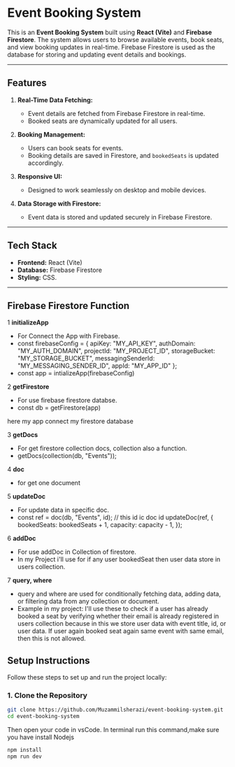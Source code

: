# Event Booking System

This is an **Event Booking System** built using **React (Vite)** and **Firebase Firestore**. The system allows users to browse available events, book seats, and view booking updates in real-time. Firebase Firestore is used as the database for storing and updating event details and bookings.

---

## **Features**

1. **Real-Time Data Fetching:**
   - Event details are fetched from Firebase Firestore in real-time.
   - Booked seats are dynamically updated for all users.

2. **Booking Management:**
   - Users can book seats for events.
   - Booking details are saved in Firestore, and `bookedSeats` is updated accordingly.

3. **Responsive UI:**
   - Designed to work seamlessly on desktop and mobile devices.

4. **Data Storage with Firestore:**
   - Event data is stored and updated securely in Firebase Firestore.

---

## **Tech Stack**

- **Frontend:** React (Vite)
- **Database:** Firebase Firestore
- **Styling:** CSS.

---
## **Firebase Firestore Function**


1 **initializeApp**
   - For Connect the App with Firebase.
   - const firebaseConfig = {
    apiKey: "MY_API_KEY",
    authDomain: "MY_AUTH_DOMAIN",
    projectId: "MY_PROJECT_ID",
    storageBucket: "MY_STORAGE_BUCKET",
    messagingSenderId: "MY_MESSAGING_SENDER_ID",
    appId: "MY_APP_ID"
   };
   - const app = intializeApp(firebaseConfig)
     
2 **getFirestore**
   - For use firebase firestore databse.
   - const db = getFirestore(app)

here my app connect my firestore database

3 **getDocs**
   - For get firestore collection docs, collection also a function.
   - getDocs(collection(db, "Events"));

4 **doc**
   - for get one document

5 **updateDoc**
   - For update data in specific doc.
   - const ref = doc(db, "Events", id); // this id ic doc id
      updateDoc(ref, {
     bookedSeats: bookedSeats + 1,
     capacity: capacity - 1,
     });

6 **addDoc**
   - For use addDoc in Collection of firestore.
   - In my Project i'll use for if any user bookedSeat then user data store in users collection.

7 **query, where**
   - query and where are used for conditionally fetching data, adding data, or filtering data from any collection or document.
   - Example in my project: I'll use these to check if a user has already booked a seat by verifying whether their email is already registered in users collection because in this we store user data with event title, id, or user data. If user again booked seat again same event with same email, then this is not allowed.

## **Setup Instructions**

Follow these steps to set up and run the project locally:

### 1. Clone the Repository
```bash
git clone https://github.com/Muzammilsherazi/event-booking-system.git
cd event-booking-system
```

Then open your code in vsCode. In terminal run this command,make sure you have install Nodejs
```bash
npm install
npm run dev
```

